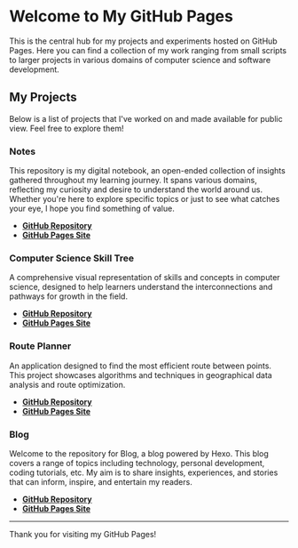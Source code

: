 # Welcome to My GitHub Pages

This is the central hub for my projects and experiments hosted on GitHub Pages. Here you can find a collection of my work ranging from small scripts to larger projects in various domains of computer science and software development.

## My Projects

Below is a list of projects that I've worked on and made available for public view. Feel free to explore them!

### Notes

This repository is my digital notebook, an open-ended collection of insights gathered throughout my learning journey. It spans various domains, reflecting my curiosity and desire to understand the world around us. Whether you're here to explore specific topics or just to see what catches your eye, I hope you find something of value.

- [**GitHub Repository**](https://github.com/jeffreyc2017/notes)
- [**GitHub Pages Site**](https://jeffreyc2017.github.io/notes/)

### Computer Science Skill Tree

A comprehensive visual representation of skills and concepts in computer science, designed to help learners understand the interconnections and pathways for growth in the field.

- [**GitHub Repository**](https://github.com/jeffreyc2017/computer-science-skill-tree)
- [**GitHub Pages Site**](https://jeffreyc2017.github.io/computer-science-skill-tree/)

### Route Planner

An application designed to find the most efficient route between points. This project showcases algorithms and techniques in geographical data analysis and route optimization.

- [**GitHub Repository**](https://github.com/jeffreyc2017/route-planner)
- [**GitHub Pages Site**](https://jeffreyc2017.github.io/route-planner/)

### Blog

Welcome to the repository for Blog, a blog powered by Hexo. This blog covers a range of topics including technology, personal development, coding tutorials, etc. My aim is to share insights, experiences, and stories that can inform, inspire, and entertain my readers.

- [**GitHub Repository**](https://github.com/jeffreyc2017/blog/)
- [**GitHub Pages Site**](https://jeffreyc2017.github.io/blog/)

---

Thank you for visiting my GitHub Pages!